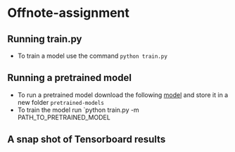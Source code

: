 # Offnote-assignment

## Running train.py

- To train a model use the command `python train.py`

## Running a pretrained model

- To run a pretrained model download the following [model](https://drive.google.com/file/d/1-4d5lMJszUlU9dE0jtnfDC1q4RbJGhPG/view?usp=sharing) and store it in a new folder `pretrained-models`
- To train the model run `python train.py -m PATH_TO_PRETRAINED_MODEL

## A snap shot of Tensorboard results
